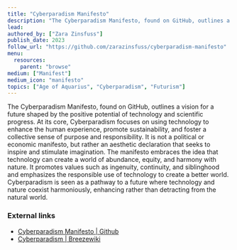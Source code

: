 ```yaml
---
title: "Cyberparadism Manifesto"
description: "The Cyberparadism Manifesto, found on GitHub, outlines a vision for a future shaped by the positive potential of technology and scientific progress. At its core, Cyberparadism focuses on using technology to enhance the human experience, promote sustainability, and foster a collective sense of purpose and responsibility. It is not a political or economic manifesto, but rather an aesthetic declaration that seeks to inspire and stimulate imagination. The manifesto embraces the idea that technology can create a world of abundance, equity, and harmony with nature. It promotes values such as ingenuity, continuity, and siblinghood and emphasizes the responsible use of technology to create a better world. Cyberparadism is seen as a pathway to a future where technology and nature coexist harmoniously, enhancing rather than detracting from the natural world​​."
lead:
authored_by: ["Zara Zinsfuss"]
publish_date: 2023
follow_url: "https://github.com/zarazinsfuss/cyberparadism-manifesto"
menu:
  resources:
    parent: "browse"
medium: ["Manifest"]
medium_icon: "manifesto"
topics: ["Age of Aquarius", "Cyberparadism", "Futurism"]
---
```


The Cyberparadism Manifesto, found on GitHub, outlines a vision for a future shaped by the positive potential of technology and scientific progress. At its core, Cyberparadism focuses on using technology to enhance the human experience, promote sustainability, and foster a collective sense of purpose and responsibility. It is not a political or economic manifesto, but rather an aesthetic declaration that seeks to inspire and stimulate imagination. The manifesto embraces the idea that technology can create a world of abundance, equity, and harmony with nature. It promotes values such as ingenuity, continuity, and siblinghood and emphasizes the responsible use of technology to create a better world. Cyberparadism is seen as a pathway to a future where technology and nature coexist harmoniously, enhancing rather than detracting from the natural world​​.

### External links

- [Cyberparadism Manifesto | Github](https://github.com/zarazinsfuss/cyberparadism-manifesto)
- [Cyberparadism | Breezewiki](https://breezewiki.com/aesthetics/wiki/Cyberparadism)